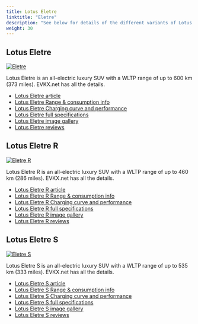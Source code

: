 ```yaml
---
title: Lotus Eletre
linktitle: "Eletre"
description: "See below for details of the different variants of Lotus Eletre"
weight: 30
---
```

## Lotus Eletre

<a href="/models/lotus/eletre/eletre/"><img src="https://media.evkx.net/multimedia/models/lotus/eletre/eletre/main_1_st.jpg" class="img-fluid" alt="Eletre" ></a>

Lotus Eletre is an all-electric luxury SUV with a WLTP range of up to 600 km (373 miles). EVKX.net has all the details. 

- [Lotus Eletre article](/models/lotus/eletre/eletre/)
- [Lotus Eletre Range & consumption info](/models/lotus/eletre/eletre/rangeandconsumption)
- [Lotus Eletre Charging curve and performance](/models/lotus/eletre/eletre/chargingcurve)
- [Lotus Eletre full specifications](/models/lotus/eletre/eletre/specifications)
- [Lotus Eletre image gallery](/models/lotus/eletre/eletre/gallery)
- [Lotus Eletre reviews](/models/lotus/eletre/eletre/reviews)

## Lotus Eletre R

<a href="/models/lotus/eletre/eletre_r/"><img src="https://media.evkx.net/multimedia/models/lotus/eletre/eletre_r/main_1_st.jpg" class="img-fluid" alt="Eletre R" ></a>

Lotus Eletre R is an all-electric luxury SUV with a WLTP range of up to 460 km (286 miles). EVKX.net has all the details. 

- [Lotus Eletre R article](/models/lotus/eletre/eletre_r/)
- [Lotus Eletre R Range & consumption info](/models/lotus/eletre/eletre_r/rangeandconsumption)
- [Lotus Eletre R Charging curve and performance](/models/lotus/eletre/eletre_r/chargingcurve)
- [Lotus Eletre R full specifications](/models/lotus/eletre/eletre_r/specifications)
- [Lotus Eletre R image gallery](/models/lotus/eletre/eletre_r/gallery)
- [Lotus Eletre R reviews](/models/lotus/eletre/eletre_r/reviews)

## Lotus Eletre S

<a href="/models/lotus/eletre/eletre_s/"><img src="https://media.evkx.net/multimedia/models/lotus/eletre/eletre_s/main_1_st.jpg" class="img-fluid" alt="Eletre S" ></a>

Lotus Eletre S is an all-electric luxury SUV with a WLTP range of up to 535 km (333 miles). EVKX.net has all the details. 

- [Lotus Eletre S article](/models/lotus/eletre/eletre_s/)
- [Lotus Eletre S Range & consumption info](/models/lotus/eletre/eletre_s/rangeandconsumption)
- [Lotus Eletre S Charging curve and performance](/models/lotus/eletre/eletre_s/chargingcurve)
- [Lotus Eletre S full specifications](/models/lotus/eletre/eletre_s/specifications)
- [Lotus Eletre S image gallery](/models/lotus/eletre/eletre_s/gallery)
- [Lotus Eletre S reviews](/models/lotus/eletre/eletre_s/reviews)

